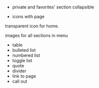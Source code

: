 - private and favorites' section collapsible

- icons with page

transparent icon for home.

images for all sections in menu

- table
- bulleted list
- numbered list
- toggle list
- quote
- divider
- link to page
- call out
